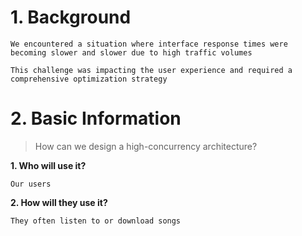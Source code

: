 # 1. Background

```
We encountered a situation where interface response times were becoming slower and slower due to high traffic volumes

This challenge was impacting the user experience and required a comprehensive optimization strategy
```

# 2. Basic Information
> How can we design a high-concurrency architecture?

**1. Who will use it?** 
```
Our users
```

**2. How will they use it?** 
```
They often listen to or download songs
```

